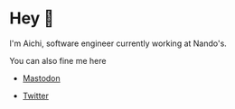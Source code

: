 # Hey 👋

I'm Aichi, software engineer currently working at Nando's.

You can also fine me here 

- [Mastodon](https://hachyderm.io/@aichichang)

- [Twitter](https://twitter.com/aichichang)
